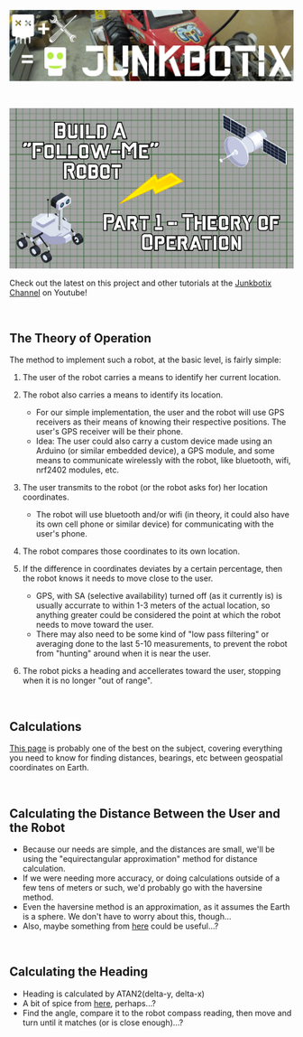 ![Junkbotix Banner](./images/banner-1024px.jpg)

<br>

[![Part 1](./images/theory-720px.jpg)](https://www.youtube.com/watch?v=5-18WhZ3FNk)

Check out the latest on this project and other tutorials at the [Junkbotix Channel](https://www.youtube.com/channel/UCNxQ47xBEYjD-mey_lxj9Aw) on Youtube!

<br>

## The Theory of Operation

The method to implement such a robot, at the basic level, is fairly simple:

1. The user of the robot carries a means to identify her current location.
2. The robot also carries a means to identify its location.

   * For our simple implementation, the user and the robot will use GPS receivers as their means of knowing their respective positions. The user's GPS receiver will be their phone. 
   * Idea: The user could also carry a custom device made using an Arduino (or similar embedded device), a GPS module, and some means to communicate wirelessly with the robot, like bluetooth, wifi, nrf2402 modules, etc.

3. The user transmits to the robot (or the robot asks for) her location coordinates.

    * The robot will use bluetooth and/or wifi (in theory, it could also have its own cell phone or similar device) for communicating with the user's phone.

4. The robot compares those coordinates to its own location.

5. If the difference in coordinates deviates by a certain percentage, then the robot knows it needs to move close to the user.

    * GPS, with SA (selective availability) turned off (as it currently is) is usually accurrate to within 1-3 meters of the actual location, so anything greater could be considered the point at which the robot needs to move toward the user.
    * There may also need to be some kind of "low pass filtering" or averaging done to the last 5-10 measurements, to prevent the robot from "hunting" around when it is near the user.

6. The robot picks a heading and accellerates toward the user, stopping when it is no longer "out of range".

<br>

## Calculations

[This page](https://www.movable-type.co.uk/scripts/latlong.html) is probably one of the best on the subject, covering everything you need to know for finding distances, bearings, etc between geospatial coordinates on Earth.

<br>

## Calculating the Distance Between the User and the Robot

* Because our needs are simple, and the distances are small, we'll be using the "equirectangular approximation" method for distance calculation.
* If we were needing more accuracy, or doing calculations outside of a few tens of meters or such, we'd probably go with the haversine method.
* Even the haversine method is an approximation, as it assumes the Earth is a sphere. We don't have to worry about this, though...
* Also, maybe something from [here](https://stackoverflow.com/questions/365826/calculate-distance-between-2-gps-coordinates) could be useful...?


<br>

## Calculating the Heading

* Heading is calculated by ATAN2(delta-y, delta-x)
* A bit of spice from [here](https://stackoverflow.com/questions/2676719/calculating-the-angle-between-the-line-defined-by-two-points), perhaps...?
* Find the angle, compare it to the robot compass reading, then move and turn until it matches (or is close enough)...?
